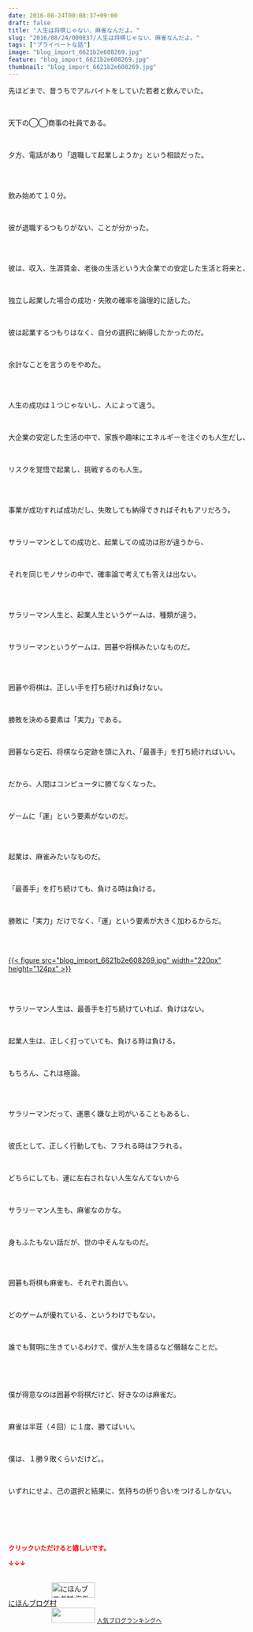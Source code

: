 ```yaml
---
date: 2016-08-24T00:08:37+09:00
draft: false
title: "人生は将棋じゃない、麻雀なんだよ。"
slug: "2016/08/24/000837/人生は将棋じゃない、麻雀なんだよ。"
tags: ["プライベートな話"]
image: "blog_import_6621b2e608269.jpg"
feature: "blog_import_6621b2e608269.jpg"
thumbnail: "blog_import_6621b2e608269.jpg"
---
```

<p>先ほどまで、昔うちでアルバイトをしていた若者と飲んでいた。</p><br/><p>天下の◯◯商事の社員である。</p><br/><p>夕方、電話があり「退職して起業しようか」という相談だった。</p><br/><p><br/>飲み始めて１０分。</p><br/><p>彼が退職するつもりがない、ことが分かった。</p><br/><p><br/>彼は、収入、生涯賃金、老後の生活という大企業での安定した生活と将来と、</p><br/><p>独立し起業した場合の成功・失敗の確率を論理的に話した。</p><br/><p>彼は起業するつもりはなく、自分の選択に納得したかったのだ。</p><br/><p>余計なことを言うのをやめた。</p><br/><p><br/>人生の成功は１つじゃないし、人によって違う。</p><br/><p>大企業の安定した生活の中で、家族や趣味にエネルギーを注ぐのも人生だし、</p><br/><p>リスクを覚悟で起業し、挑戦するのも人生。</p><br/><br/><p>事業が成功すれば成功だし、失敗しても納得できればそれもアリだろう。</p><p><br/></p><p>サラリーマンとしての成功と、起業しての成功は形が違うから、</p><br/><p>それを同じモノサシの中で、確率論で考えても答えは出ない。</p><br/><p><br/>サラリーマン人生と、起業人生というゲームは、種類が違う。</p><br/><p>サラリーマンというゲームは、囲碁や将棋みたいなものだ。</p><br/><br/><p>囲碁や将棋は、正しい手を打ち続ければ負けない。</p><br/><p>勝敗を決める要素は「実力」である。</p><br/><p>囲碁なら定石、将棋なら定跡を頭に入れ、「最善手」を打ち続ければいい。</p><br/><p>だから、人間はコンピュータに勝てなくなった。</p><br/><p>ゲームに「運」という要素がないのだ。</p><br/><p><br/>起業は、麻雀みたいなものだ。</p><br/><p>「最善手」を打ち続けても、負ける時は負ける。</p><br/><p>勝敗に「実力」だけでなく、「運」という要素が大きく加わるからだ。</p><br/><p><br/><a href="blog_import_6621b2e74d2e1.jpg">{{< figure src="blog_import_6621b2e608269.jpg" width="220px" height="124px" >}}</a> <br/></p><br/><p><br/>サラリーマン人生は、最善手を打ち続けていれば、負けはない。</p><br/><p>起業人生は、正しく打っていても、負ける時は負ける。</p><br/><p>もちろん、これは極論。</p><br/><br/><p>サラリーマンだって、運悪く嫌な上司がいることもあるし、</p><br/><p>彼氏として、正しく行動しても、フラれる時はフラれる。</p><br/><p>どちらにしても、運に左右されない人生なんてないから</p><br/><p>サラリーマン人生も、麻雀なのかな。</p><br/><p>身もふたもない話だが、世の中そんなものだ。</p><br/><br/><p>囲碁も将棋も麻雀も、それぞれ面白い。</p><br/><p>どのゲームが優れている、というわけでもない。</p><br/><p>誰でも賢明に生きているわけで、僕が人生を語るなど僭越なことだ。</p><p><br/></p><br/><p>僕が得意なのは囲碁や将棋だけど、好きなのは麻雀だ。</p><br/><p>麻雀は半荘（４回）に１度、勝てばいい。</p><br/><p>僕は、１勝９敗くらいだけど。。</p><br/><p>いずれにせよ、己の選択と結果に、気持ちの折り合いをつけるしかない。</p><br/><br/><br/><br/><p><font color="#ff0000" size="2"><strong>クリックいただけると嬉しいです。<br/></strong></font></p><p><font color="#ff0000" size="2"><strong>↓↓↓</strong></font></p><p><br/><a href="ranking.html?p_cid=01260127" target="_blank"><img border="0" alt="にほんブログ村 海外生活ブログ バリ島情報へ" src="data:image/svg+xml;charset=utf-8,%3Csvg%20xmlns%3D%22http%3A%2F%2Fwww.w3.org%2F2000%2Fsvg%22%20title%3D%22Placeholder%20for%20Images%22%20role%3D%22presentation%22%20viewBox%3D%220%200%2088%2031%22%20%2F%3E" width="88" height="31" data-src="https://img-proxy.blog-video.jp/images?url=http%3A%2F%2Foverseas.blogmura.com%2Fbali%2Fimg%2Fbali88_31.gif" style="aspect-ratio: auto 88 / 31;"/><noscript><img border="0" alt="にほんブログ村 海外生活ブログ バリ島情報へ" src="https://img-proxy.blog-video.jp/images?url=http%3A%2F%2Foverseas.blogmura.com%2Fbali%2Fimg%2Fbali88_31.gif" width="88" height="31"></noscript></a> <br/><a href="ranking.html?p_cid=01260127" target="_blank">にほんブログ村</a> <br/><a title="人気ブログランキングへ" href="link.php?1804582"><img border="0" src="data:image/svg+xml;charset=utf-8,%3Csvg%20xmlns%3D%22http%3A%2F%2Fwww.w3.org%2F2000%2Fsvg%22%20title%3D%22Placeholder%20for%20Images%22%20role%3D%22presentation%22%20viewBox%3D%220%200%2088%2031%22%20%2F%3E" width="88" height="31" data-src="https://blog.with2.net/img/banner/banner_22.gif" style="aspect-ratio: auto 88 / 31;"/><noscript><img border="0" src="https://blog.with2.net/img/banner/banner_22.gif" width="88" height="31"></noscript></a> <a style="FONT-SIZE: 12px" href="link.php?1804582">人気ブログランキングへ</a> </p>

